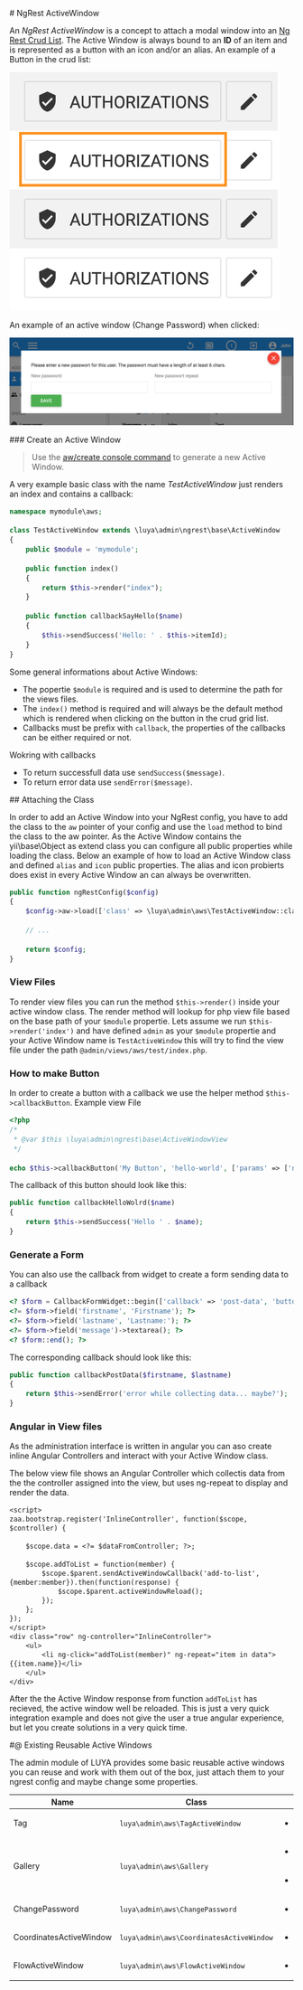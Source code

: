 # NgRest ActiveWindow

An *NgRest ActiveWindow* is a concept to attach a modal window into an [Ng Rest Crud List](app-admin-module-ngrest.md). The Active Window is always bound to an **ID** of an item and is represented as a button with an icon and/or an alias. An example of a Button in the crud list:

![button](https://raw.githubusercontent.com/luyadev/luya/master/docs/guide1.0/img/aw_button.png "Active Window Button")

An example of an active window (Change Password) when clicked:

![overlay-window](https://raw.githubusercontent.com/luyadev/luya/master/docs/guide1.0/img/aw_window.png "Active Window Overlay")

### Create an Active Window

> Use the [aw/create console command](luya-console.md) to generate a new Active Window.

A very example basic class with the name *TestActiveWindow* just renders an index and contains a callback:

```php
namespace mymodule\aws;

class TestActiveWindow extends \luya\admin\ngrest\base\ActiveWindow
{
    public $module = 'mymodule';
    
    public function index()
    {
        return $this->render("index");
    }
    
    public function callbackSayHello($name)
    {
        $this->sendSuccess('Hello: ' . $this->itemId);
    }
}
```

Some general informations about Active Windows:

+ The popertie `$module` is required and is used to determine the path for the views files.
+ The `index()` method is required and will always be the default method which is rendered when clicking on the button in the crud grid list.
+ Callbacks must be prefix with `callback`, the properties of the callbacks can be either required or not.

Wokring with callbacks

+ To return successfull data use `sendSuccess($message)`.
+ To return error data use `sendError($message)`.

## Attaching the Class

In order to add an Active Window into your NgRest config, you have to add the class to the `aw` pointer of your config and use the `load` method to bind the class to the aw pointer. As the Active Window contains the yii\base\Object as extend class you can configure all public properties while loading the class. Below an example of how to load an Active Window class and defined `alias` and `icon` public properties. The alias and icon probierts does exist in every Active Window an can always be overwritten.

```php
public function ngRestConfig($config)
{
    $config->aw->load(['class' => \luya\admin\aws\TestActiveWindow::className(), 'alias' => 'My Window Alias', 'icon' => 'extension']);
    
    // ...
    
    return $config;
}
```

### View Files

To render view files you can run the method `$this->render()` inside your active window class. The render method will lookup for php view file based on the base path of your `$module` propertie. Lets assume we run `$this->render('index')` and have defined `admin` as your `$module` propertie and your Active Window name is `TestActiveWindow` this will try to find the view file under the path `@admin/views/aws/test/index.php`. 

### How to make Button

In order to create a button with a callback we use the helper method `$this->callbackButton`. Example view File

```php
<?php
/*
 * @var $this \luya\admin\ngrest\base\ActiveWindowView
 */

echo $this->callbackButton('My Button', 'hello-world', ['params' => ['name' => 'John Doe']]);
```

The callback of this button should look like this:

```php
public function callbackHelloWolrd($name)
{
    return $this->sendSuccess('Hello ' . $name);
}
```

### Generate a Form

You can also use the callback from widget to create a form sending data to a callback

```php
<? $form = CallbackFormWidget::begin(['callback' => 'post-data', 'buttonValue' => 'Submit']); ?>
<?= $form->field('firstname', 'Firstname'); ?>
<?= $form->field('lastname', 'Lastname:'); ?>
<?= $form->field('message')->textarea(); ?>
<? $form::end(); ?>
```

The corresponding callback should look like this:

```php
public function callbackPostData($firstname, $lastname)
{
    return $this->sendError('error while collecting data... maybe?');
}
```

### Angular in View files

As the administration interface is written in angular you can aso create inline Angular Controllers and interact with your Active Window class.

The below view file shows an Angular Controller which collectis data from the the controller assigned into the view, but uses ng-repeat to display and render the data.

```
<script>
zaa.bootstrap.register('InlineController', function($scope, $controller) {

	$scope.data = <?= $dataFromController; ?>;

	$scope.addToList = function(member) {
		$scope.$parent.sendActiveWindowCallback('add-to-list', {member:member}).then(function(response) {
			$scope.$parent.activeWindowReload();
		});
	};
});
</script>
<div class="row" ng-controller="InlineController">
	<ul>
		<li ng-click="addToList(member)" ng-repeat="item in data">{{item.name}}</li>
	</ul>
</div>
```

After the the Active Window response from function `addToList` has recieved, the active window well be reloaded. This is just a very quick integration example and does not give the user a true angular experience, but let you create solutions in a very quick time.

#@ Existing Reusable Active Windows

The admin module of LUYA provides some basic reusable active windows you can reuse and work with them out of the box, just attach them to your ngrest config and maybe change some properties.

|Name   |Class |Public Properties
|--     |--     |--
|Tag    |`luya\admin\aws\TagActiveWindow`|<ul><li>$tableName</li></ul>
|Gallery|`luya\admin\aws\Gallery`|<ul><li>$refTableName</li><li>$imageIdFieldName</li><li>$refFieldName</li></ul>
|ChangePassword|`luya\admin\aws\ChangePassword`|<ul><li>$className</li></ul>
|CoordinatesActiveWindow|`luya\admin\aws\CoordinatesActiveWindow`|<ul><li>$ampsApikey</li></ul>
|FlowActiveWindow|`luya\admin\aws\FlowActiveWindow`|<ul><li>$modelClass</li></ul>
